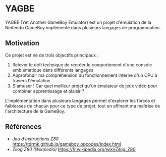 # YAGBE

YAGBE (Yet Another GameBoy Emulator) est un projet d'émulation de la Nintendo GameBoy implémenté dans plusieurs langages de programmation.

## Motivation

Ce projet est né de trois objectifs principaux :

1. Relever le défi technique de recréer le comportement d'une console emblématique dans différents langages
2. Approfondir ma compréhension du fonctionnement interne d'un CPU à travers l'émulation
3. S'amuser ! Car quel meilleur projet qu'un émulateur de jeux vidéo pour combiner apprentissage et plaisir ?

L'implémentation dans plusieurs langages permet d'explorer les forces et faiblesses de chacun pour ce type de projet, tout en affinant ma maîtrise de l'architecture de la GameBoy.

## Références

- *Jeu d'instructions Z80* https://tdrmk.github.io/gameboy_opcodes/index.html
- *Zilog Z80 (Wikipedia)* https://fr.wikipedia.org/wiki/Zilog_Z80

